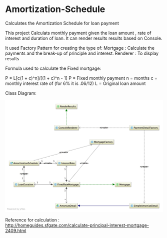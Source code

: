 Amortization-Schedule
=====================

Calculates the Amortization Schedule for loan payment

This project Calculats monthly payment given the loan amount , rate of interest and duration of loan. It can render results results based on Console.

It used Factory Pattern for creating the type of: 
Mortgage :  Calculate the payments and the break-up of principle and interest.
Renderer : To display results

Formula used to calculate the Fixed mortgage:

P = L[c(1 + c)^n]/[(1 + c)^n - 1]
       P = Fixed monthly payment
       n = months
       c = monthly interest rate of (for 6% it is .06/12)
       L = Original loan amount

Class Diagram:

![Alt text](/public/class-diagram.jpg "Class Diagram")



Reference for calculation :           
 http://homeguides.sfgate.com/calculate-principal-interest-mortgage-2409.html
